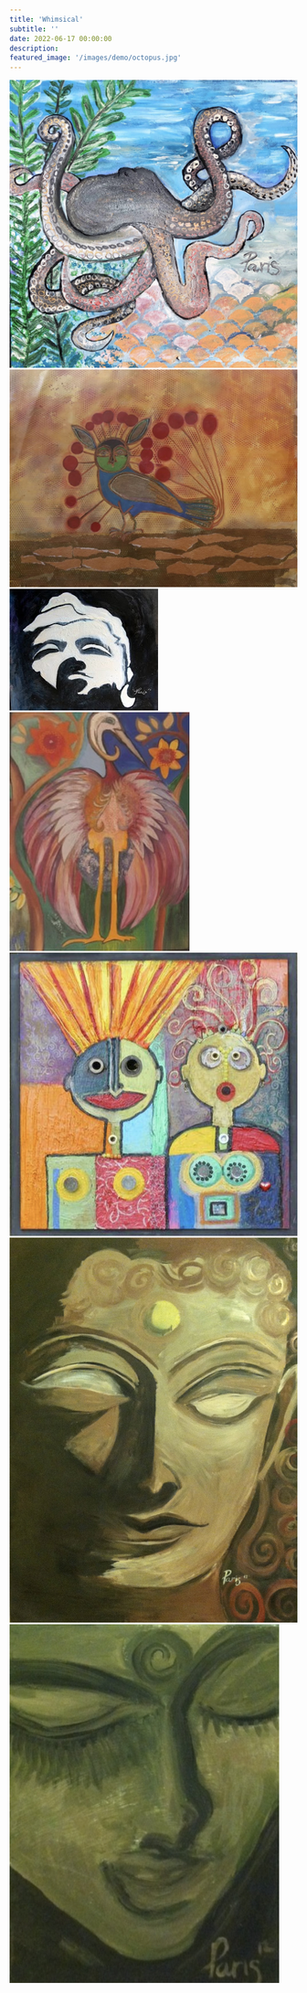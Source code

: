```yaml
---
title: 'Whimsical'
subtitle: ''
date: 2022-06-17 00:00:00
description: 
featured_image: '/images/demo/octopus.jpg'
---
```



<div class="gallery" data-columns="3">
	<img src="/images/demo/octopus.jpg">
	<img src="/images/demo/whimsical/170e4d10-41a2-4dd2-ae0d-6bd0ac6675d6_Original.jpg">
	<img src="/images/demo/whimsical/10373272545_7b202aa01e_o - Copy_Original.jpg">
	<img src="/images/demo/whimsical/c624f57a-5779-492a-9078-54e4443608ef.jpg">
	<img src="/images/demo/whimsical/IMG_5122.jpg">
	<img src="/images/demo/whimsical/IMG_5783_Original.jpg">
	<img src="/images/demo/whimsical/IMG_6125_Original.jpg">
</div>